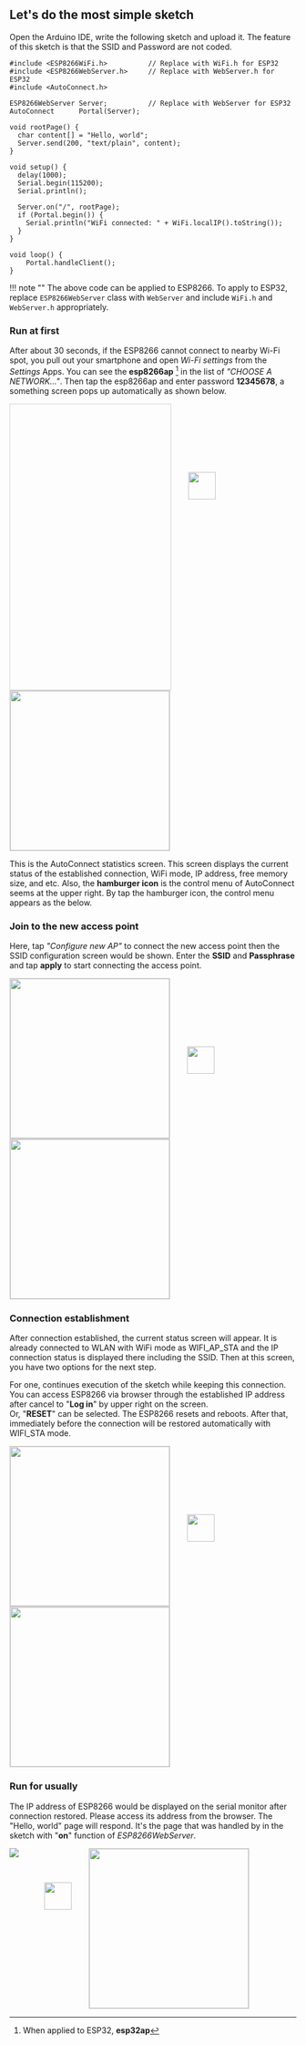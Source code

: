 ## Let's do the most simple sketch

Open the Arduino IDE, write the following sketch and upload it. The feature of this sketch is that the SSID and Password are not coded.

```arduino
#include <ESP8266WiFi.h>          // Replace with WiFi.h for ESP32
#include <ESP8266WebServer.h>     // Replace with WebServer.h for ESP32
#include <AutoConnect.h>

ESP8266WebServer Server;          // Replace with WebServer for ESP32
AutoConnect      Portal(Server);

void rootPage() {
  char content[] = "Hello, world";
  Server.send(200, "text/plain", content);
}

void setup() {
  delay(1000);
  Serial.begin(115200);
  Serial.println();

  Server.on("/", rootPage);
  if (Portal.begin()) {
    Serial.println("WiFi connected: " + WiFi.localIP().toString());
  }
}

void loop() {
	Portal.handleClient();
}
```

!!! note ""
    The above code can be applied to ESP8266. To apply to ESP32, replace ```ESP8266WebServer``` class with ```WebServer``` and include ```WiFi.h``` and ```WebServer.h``` appropriately.

### <i class="fa fa-play-circle"></i> Run at first

After about 30 seconds, if the ESP8266 cannot connect to nearby Wi-Fi spot, you pull out your smartphone and open *Wi-Fi settings* from the *Settings* Apps. You can see the **esp8266ap** [^1] in the list of *"CHOOSE A NETWORK..."*. Then tap the esp8266ap and enter password **12345678**, a something screen pops up automatically as shown below.

[^1]:When applied to ESP32, **esp32ap**

<span style="display:inline-block;width:282px;height:501px;border:1px solid lightgrey;"><img data-gifffer="../images/login_ani.gif" data-gifffer-width="280" style="width:280px;" /></span><img src="../images/arrow_right.svg" style="vertical-align:top;padding-top:120px;width:48px;margin-left:30px;margin-right:30px;" /><img src="../images/stat.png" style="border:1px solid lightgrey;width:280px;" /></span>

This is the AutoConnect statistics screen. This screen displays the current status of the established connection, WiFi mode, IP address, free memory size, and etc. Also, the **hamburger icon** is the control menu of AutoConnect seems at the upper right. By tap the hamburger icon, the control menu appears as the below.

### <i class="fa fa-cog"></i> Join to the new access point

Here, tap *"Configure new AP"* to connect the new access point then the SSID configuration screen would be shown. Enter the **SSID** and **Passphrase** and tap **apply** to start connecting the access point.

<img src="../images/menu_login.png" style="border:1px solid lightgrey;width:280px;" /><img src="../images/arrow_right.svg" style="vertical-align:top;padding-top:120px;width:48px;margin-left:30px;margin-right:30px;" /><img src="../images/config_ssid.png" style="border:1px solid lightgrey;width:280px;" />

### <i class="fa fa-rss"></i> Connection establishment

After connection established, the current status screen will appear. It is already connected to WLAN with WiFi mode as WIFI\_AP\_STA and the IP connection status is displayed there including the SSID. Then at this screen, you have two options for the next step.

For one, continues execution of the sketch while keeping this connection. You can access ESP8266 via browser through the established IP address after cancel to "**Log in**" by upper right on the screen.  
Or, "**RESET**" can be selected. The ESP8266 resets and reboots. After that, immediately before the connection will be restored automatically with WIFI\_STA mode.

<img src="../images/established.png" style="border:1px solid lightgrey;width:280px;" /><img src="../images/arrow_right.svg" style="vertical-align:top;padding-top:120px;width:48px;margin-left:30px;margin-right:30px;" /><img src="../images/reset.png" style="border:1px solid lightgrey;width:280px;" />

### <i class="fa fa-play-circle"></i> Run for usually

The IP address of ESP8266 would be displayed on the serial monitor after connection restored. Please access its address from the browser. The "Hello, world" page will respond. It's the page that was handled by in the sketch with "**on**" function of *ESP8266WebServer*.

<img src="../images/serial.png" style="vertical-align:top;" /><img src="../images/arrow_right.svg" style="vertical-align:top;padding-top:60px;width:48px;margin-left:45px;margin-right:30px;" /><img src="../images/hello_world.png" style="border:1px solid lightgrey;width:280px;" />

<script>
  window.onload = function() {
    Gifffer();
  }
</script>